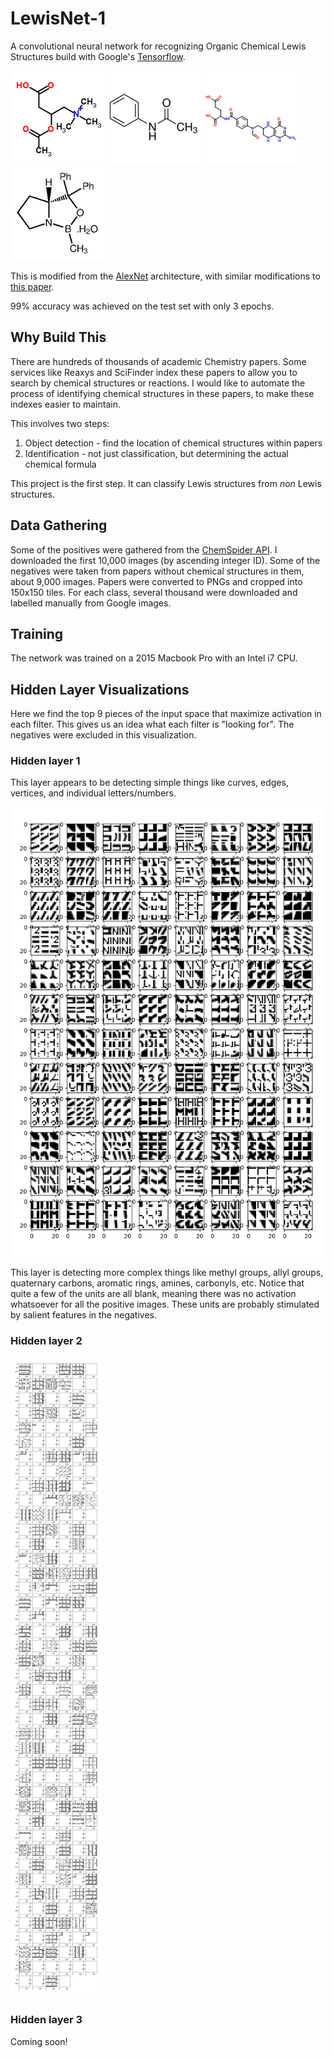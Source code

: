 LewisNet-1
==========

A convolutional neural network for recognizing Organic Chemical Lewis Structures build with Google's [Tensorflow](https://github.com/tensorflow/tensorflow).

![molecule-1](./readme-img/1.png)
![molecule-2](./readme-img/2.png)
![molecule-9](./readme-img/9.png)
![molecule-19](./readme-img/19.png)

This is modified from the [AlexNet](https://papers.nips.cc/paper/4824-imagenet-classification-with-deep-convolutional-neural-networks.pdf) architecture, with similar modifications to [this paper](https://arxiv.org/pdf/1311.2901.pdf).

99% accuracy was achieved on the test set with only 3 epochs.

## Why Build This

There are hundreds of thousands of academic Chemistry papers.
Some services like Reaxys and SciFinder index these papers to allow you to search by chemical structures or reactions.
I would like to automate the process of identifying chemical structures in these papers, to make these indexes easier to maintain.

This involves two steps:
1. Object detection - find the location of chemical structures within papers
1. Identification - not just classification, but determining the actual chemical formula

This project is the first step. It can classify Lewis structures from *non* Lewis structures.


## Data Gathering

Some of the positives were gathered from the [ChemSpider API](http://www.chemspider.com/).
I downloaded the first 10,000 images (by ascending integer ID).
Some of the negatives were taken from papers without chemical structures in them, about 9,000 images.
Papers were converted to PNGs and cropped into 150x150 tiles.
For each class, several thousand were downloaded and labelled manually from Google images.

## Training

The network was trained on a 2015 Macbook Pro with an Intel i7 CPU.

## Hidden Layer Visualizations

Here we find the top 9 pieces of the input space that maximize activation in each filter. This gives us an idea what each filter is "looking for". The negatives were excluded in this visualization.

### Hidden layer 1

This layer appears to be detecting simple things like curves, edges, vertices, and individual letters/numbers.

![layer1](./readme-img/layer1.png)

This layer is detecting more complex things like methyl groups, allyl groups, quaternary carbons, aromatic rings, amines, carbonyls, etc.
Notice that quite a few of the units are all blank, meaning there was no activation whatsoever for all the positive images. These units are probably stimulated by salient features in the negatives.

### Hidden layer 2
![layer2](./readme-img/layer2.png)

### Hidden layer 3

Coming soon!
